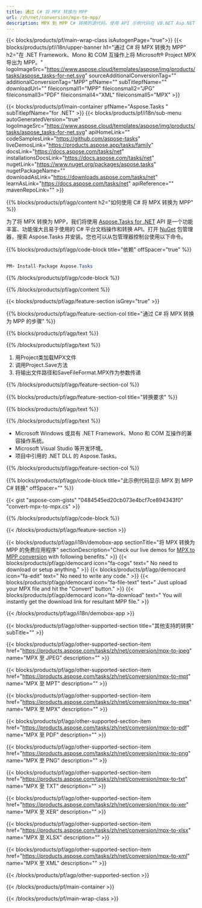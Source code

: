 ```yaml
---
title: 通过 C# 将 MPX 转换为 MPP 
url: /zh/net/conversion/mpx-to-mpp/ 
description: MPX 到 MPP C# 转换的源代码。使用 API 示例代码在 VB.NET Asp.NET 或任何基于 .NET 的应用程序中将 MPX 文件批量转换为 MPP。
---
```


{{< blocks/products/pf/main-wrap-class isAutogenPage="true">}}
{{< blocks/products/pf/i18n/upper-banner h1="通过 C# 将 MPX 转换为 MPP" h2="在 .NET Framework、Mono 和 COM 互操作上将 Microsoft® Project MPX 导出为 MPP。" logoImageSrc="https://www.aspose.cloud/templates/aspose/img/products/tasks/aspose_tasks-for-net.svg" sourceAdditionalConversionTag="" additionalConversionTag="MPP" pfName="" subTitlepfName="" downloadUrl="" fileiconsmall1="MPP" fileiconsmall2="JPG" fileiconsmall3="PDF" fileiconsmall4="XML" fileiconsmall5="MPX" >}}

{{< blocks/products/pf/main-container pfName="Aspose.Tasks " subTitlepfName="for .NET" >}}
{{< blocks/products/pf/i18n/sub-menu autoGeneratedVersion="true" logoImageSrc="https://www.aspose.cloud/templates/aspose/img/products/tasks/aspose_tasks-for-net.svg" apiHomeLink="" codeSamplesLink="https://github.com/aspose-tasks" liveDemosLink="https://products.aspose.app/tasks/family" docsLink="https://docs.aspose.com/tasks/net" installationsDocsLink="https://docs.aspose.com/tasks/net" nugetLink="https://www.nuget.org/packages/aspose.tasks" nugetPackageName="" downloadAsLink="https://downloads.aspose.com/tasks/net" learnAsLink="https://docs.aspose.com/tasks/net" apiReference="" mavenRepoLink="" >}}

{{% blocks/products/pf/agp/content h2="如何使用 C# 将 MPX 转换为 MPP" %}}

为了将 MPX 转换为 MPP，我们将使用
 [Aspose.Tasks for .NET](https://products.aspose.com/tasks/net)
 API 是一个功能丰富、功能强大且易于使用的 C# 平台文档操作和转换 API。打开
 [NuGet](https://www.nuget.org/packages/aspose.tasks)
 包管理器，搜索
 Aspose.Tasks
 并安装。您也可以从包管理器控制台使用以下命令。

{{% blocks/products/pf/agp/code-block title="依赖" offSpacer="true" %}}

```cs

PM> Install-Package Aspose.Tasks

```

{{% /blocks/products/pf/agp/code-block %}}

{{% /blocks/products/pf/agp/content %}}

{{< blocks/products/pf/agp/feature-section isGrey="true" >}}

{{% blocks/products/pf/agp/feature-section-col title="通过 C# 将 MPX 转换为 MPP 的步骤" %}}

{{% blocks/products/pf/agp/text %}}

{{% /blocks/products/pf/agp/text %}}

1. 用Project类加载MPX文件
1. 调用Project.Save方法
1. 将输出文件路径和SaveFileFormat.MPX作为参数传递

{{% /blocks/products/pf/agp/feature-section-col %}}

{{% blocks/products/pf/agp/feature-section-col title="转换要求" %}}

{{% blocks/products/pf/agp/text %}}

{{% /blocks/products/pf/agp/text %}}

- Microsoft Windows 或具有 .NET Framework、Mono 和 COM 互操作的兼容操作系统。
- Microsoft Visual Studio 等开发环境。
- 项目中引用的 .NET DLL 的 Aspose.Tasks。

{{% /blocks/products/pf/agp/feature-section-col %}}

{{% blocks/products/pf/agp/code-block title="此示例代码显示 MPX 到 MPP C# 转换" offSpacer="" %}}

{{< gist "aspose-com-gists" "0484545ed20cb073e4bcf7ce894343f0" "convert-mpx-to-mpx.cs" >}}

{{% /blocks/products/pf/agp/code-block %}}

{{< /blocks/products/pf/agp/feature-section >}}

<!-- aboutfile Starts -->

{{< blocks/products/pf/agp/i18n/demobox-app sectionTitle="将 MPX 转换为 MPP 的免费应用程序" sectionDescription="Check our live demos for [MPX to MPP conversion](https://products.aspose.app/tasks/conversion/mpx-to-mpp) with following benefits." >}}
        {{< blocks/products/pf/agp/democard icon="fa-cogs" text=" No need to download or setup anything." >}}
        {{< blocks/products/pf/agp/democard icon="fa-edit" text=" No need to write any code." >}}
        {{< blocks/products/pf/agp/democard icon="fa-file-text" text=" Just upload your MPX file and hit the \"Convert\" button." >}}
        {{< blocks/products/pf/agp/democard icon="fa-download" text=" You will instantly get the download link for resultant MPP file." >}}

{{< /blocks/products/pf/agp/i18n/demobox-app >}}

<!-- aboutfile Ends -->

{{< blocks/products/pf/agp/other-supported-section title="其他支持的转换" subTitle="" >}}

{{< blocks/products/pf/agp/other-supported-section-item href="https://products.aspose.com/tasks/zh/net/conversion/mpx-to-jpeg" name="MPX 至 JPEG" description="" >}}

{{< blocks/products/pf/agp/other-supported-section-item href="https://products.aspose.com/tasks/zh/net/conversion/mpx-to-mpt" name="MPX 至 MPT" description="" >}}

{{< blocks/products/pf/agp/other-supported-section-item href="https://products.aspose.com/tasks/zh/net/conversion/mpx-to-mpx" name="MPX 至 MPX" description="" >}}

{{< blocks/products/pf/agp/other-supported-section-item href="https://products.aspose.com/tasks/zh/net/conversion/mpx-to-pdf" name="MPX 至 PDF" description="" >}}

{{< blocks/products/pf/agp/other-supported-section-item href="https://products.aspose.com/tasks/zh/net/conversion/mpx-to-png" name="MPX 至 PNG" description="" >}}

{{< blocks/products/pf/agp/other-supported-section-item href="https://products.aspose.com/tasks/zh/net/conversion/mpx-to-txt" name="MPX 至 TXT" description="" >}}

{{< blocks/products/pf/agp/other-supported-section-item href="https://products.aspose.com/tasks/zh/net/conversion/mpx-to-xer" name="MPX 至 XER" description="" >}}

{{< blocks/products/pf/agp/other-supported-section-item href="https://products.aspose.com/tasks/zh/net/conversion/mpx-to-xlsx" name="MPX 至 XLSX" description="" >}}

{{< blocks/products/pf/agp/other-supported-section-item href="https://products.aspose.com/tasks/zh/net/conversion/mpx-to-xml" name="MPX 至 XML" description="" >}}



{{< /blocks/products/pf/agp/other-supported-section >}}

{{< /blocks/products/pf/main-container >}}
    
{{< /blocks/products/pf/main-wrap-class >}}